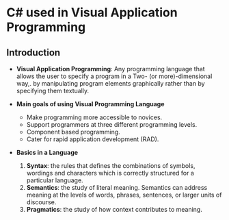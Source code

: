 # C# used in Visual Application Programming

## Introduction 

- **Visual Application Programming**: Any programming language that allows the user to
specify a program in a Two- (or more)-dimensional way,.
by manipulating program elements graphically rather
than by specifying them textually.


- **Main goals of using Visual Programming Language**
    - Make programming more accessible to novices.
    - Support programmers at three different programming levels.
    - Component based programming.
    - Cater for rapid application development (RAD).

- **Basics in a Language**
    1. **Syntax**: the rules that defines the combinations of symbols, wordings
    and characters which is correctly structured for a particular language.
    2. **Semantics**: the study of literal meaning. Semantics can address
    meaning at the levels of words, phrases, sentences, or larger units of
    discourse.
    3. **Pragmatics**: the study of how context contributes to meaning.

